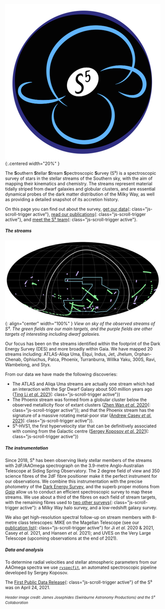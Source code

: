 ![S⁵ logo](assets/img/s5logo.png "S⁵ logo."){:.centered width="20%" }

The **S**outhern **S**tellar **S**tream **S**pectroscopic **S**urvey (S⁵) is a spectroscopic survey of stars in the stellar streams of the Southern sky, with the aim of mapping their kinematics and chemistry. The streams represent material tidally striped from dwarf galaxies and globular clusters, and are essential dynamical probes of the dark matter distribution of the Milky Way, as well as providing a detailed snapshot of its accretion history.

On this page you can find out about the survey, [get our data](#data){: class="js-scroll-trigger active"}, [read our publications](#publications){: class="js-scroll-trigger active"}, and [meet the S⁵ team](#team){: class="js-scroll-trigger active"}.

##### The streams
![View on the sky of the observed streams of S⁵.](assets/img/sky_footprint.png "View on the sky of the observed streams of S⁵."){: align="center" width="100%" }
*View on sky of the observed streams of S⁵. The green fields are our main targets, and the purple fields are other targets of interesting including dwarf galaxies.*

Our focus has been on the streams identified within the footprint of the Dark Energy Survey (DES) and more broadly within Gaia. We have mapped 20 streams including: ATLAS-Aliqa Uma, Elqui, Indus, Jet, Jhelum, Orphan-Chenab, Ophiuchus, Palca, Phoenix, Turranburra, Willka Yaku, 300S, Ravi, Wambelong, and Styx.

From our data we have made the following discoveries:
* The ATLAS and Aliqa Uma streams are actually one stream which had an interaction with the Sgr Dwarf Galaxy about 500 million years ago ([Ting Li *et al.* 2021](#publications){: class="js-scroll-trigger active"})
* The Phoenix stream was formed from a globular cluster below the observed metallicity floor of extant clusters ([Zhen Wan *et al.* 2020](#publications){: class="js-scroll-trigger active"}); and that the Phoenix stream has the signature of a massive rotating metal-poor star ([Andrew Casey *et al.* 2021](#publications){: class="js-scroll-trigger active"}).
* S⁵-HVS1, the first hypervelocity star that can be definitively associated with coming from the Galactic centre ([Sergey Koposov *et al.* 2021](#publications){: class="js-scroll-trigger active"})

##### The instrumentation
Since 2018, S⁵ has been observing likely stellar members of the streams with 2dF/AAOmega spectrograph on the 3.9-metre Anglo-Australian Telescope at Siding Spring Observatory. The 2 degree field of view and 350 science fibres of the 2dF fibre positioner make it the perfect instrument for our observations. We combine this instrumentation with the precise photometry of the [Dark Energy Survey](https://www.darkenergysurvey.org), and the superb proper motions from [*Gaia*](https://sci.esa.int/web/gaia) allow us to conduct an efficient spectroscopic survey to map these streams. We use about a third of the fibres on each field of stream targets, with the remaining fibres used to [two other surveys](#surveys){: class="js-scroll-trigger active"}: a Milky Way halo survey, and a low-redshift galaxy survey.

We also get high-resolution spectral follow-up on stream members with 8-metre class telescopes: MIKE on the Magellan Telescope (see our [publication list](#publications){: class="js-scroll-trigger active"} for Ji *et al.* 2020 & 2021, Casey *et al.* 2021, and Hansen *et al.* 2021); and UVES on the Very Large Telescope (upcoming observations at the end of 2021).

##### Data and analysis

To determine radial velocities and stellar atmospheric parameters from our AAOmega spectra we use [`rvspecfit`](https://github.com/segasai/rvspecfit/), an automated spectroscopic pipeline developed by Sergey Koposov.

The [First Public Data Release](#data){: class="js-scroll-trigger active"} of the S⁵ was on April 24, 2021.

<small>*Header image credit: James Josephides (Swinburne Astronomy Productions) and the S⁵ Collaboration*</small>
